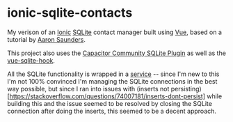 # ionic-sqlite-contacts

My verison of an [Ionic](https://ionicframework.com/) [SQLite](https://www.sqlite.org/index.html) contact manager 
built using [Vue](https://vuejs.org/),  based on a tutorial by 
[Aaron Saunders](https://www.youtube.com/c/AaronSaundersCI).

This project also uses the [Capacitor Community SQLite Plugin](https://github.com/capacitor-community/sqlite) as well 
as the [vue-sqlite-hook](https://github.com/jepiqueau/vue-sqlite-hook/blob/main/README.md).

All the SQLite functionality is wrapped in a 
[service](https://github.com/mpwoodward/ionic-sqlite-contacts/blob/main/src/services/sqlite-service.ts) -- since I'm 
new to this I'm not 100% convinced I'm managing the SQLite connections in the best way possible, but since I ran 
into issues with (inserts not persisting)[https://stackoverflow.com/questions/74007181/inserts-dont-persist] while 
building this and the issue seemed to be resolved by closing the SQLite connection after doing the inserts, this 
seemed to be a decent approach.